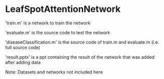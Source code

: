 # LeafSpotAttentionNetwork


'train.m' is a network to train the network

'evaluate.m' is the source code to test the network

'diseaseClassification.m' is the source code of train.m and evaluate.m (i.e. full source code)

'result.pptx' is a ppt containing the result of the network that was added after adding data

Note: Datasets and networks not included here
